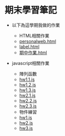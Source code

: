 # 期末學習筆記

* 以下為這學期我做的作業
  * HTML相關作業
   * [personalweb.html](personalweb.html)
   * [label.html](label.html)
   * [期中作業.html](期中作業.html)

* javascript相關作業
  * 陣列函數
   * [hw1.1.js](hw1.1.js)
   * [hw1.2.js](hw1.2.js)
   * [hw1.3.js](hw1.3.js)
   * [hw2.1.js](hw2.1.js)
   * [hw2.2.js](hw2.2.js)
   * [hw2.3.js](hw2.3.js)
  * 物件練習
   * [hw1.js](hw1.js)
   * [hw2.js](hw2.js)
   * [hw3.js](hw3.js)
  
